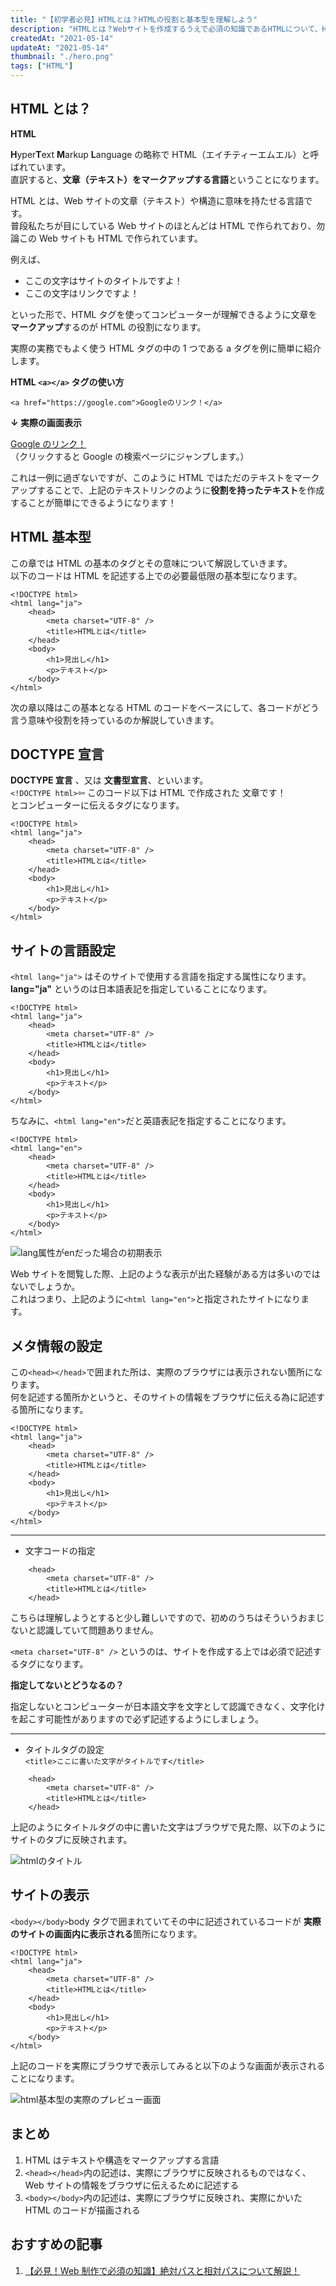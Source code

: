 ```yaml
---
title: "【初学者必見】HTMLとは？HTMLの役割と基本型を理解しよう"
description: "HTMLとは？Webサイトを作成するうえで必須の知識であるHTMLについて、HTMLがどんな役割か、どうやって使うのか、又HTMLでコードを書く際の基本型のサンプルコードの紹介を、初学者の方でも理解できるように解説。この記事を読むことでWeb制作に役立ちます。"
createdAt: "2021-05-14"
updateAt: "2021-05-14"
thumbnail: "./hero.png"
tags: ["HTML"]
---
```


## HTML とは？

**HTML**

**H**yper**T**ext **M**arkup **L**anguage の略称で HTML（エイチティーエムエル）と呼ばれています。  
 直訳すると、**文章（テキスト）をマークアップする言語**ということになります。

HTML とは、Web サイトの文章（テキスト）や構造に意味を持たせる言語です。  
普段私たちが目にしている Web サイトのほとんどは HTML で作られており、勿論この Web サイトも HTML で作られています。

例えば、

- ここの文字はサイトのタイトルですよ！
- ここの文字はリンクですよ！

といった形で、HTML タグを使ってコンピューターが理解できるように文章を**マークアップ**するのが HTML の役割になります。

実際の実務でもよく使う HTML タグの中の 1 つである a タグを例に簡単に紹介します。

**HTML `<a></a>` タグの使い方**

```html:title=aタグを使いテキストリンクを作成する例！
<a href="https://google.com">Googleのリンク！</a>
```

**↓ 実際の画面表示**

[Google のリンク！](https://google.com)
（クリックすると Google の検索ページにジャンプします。）

これは一例に過ぎないですが、このように HTML ではただのテキストをマークアップすることで、上記のテキストリンクのように**役割を持ったテキスト**を作成することが簡単にできるようになります！

## HTML 基本型

この章では HTML の基本のタグとその意味について解説していきます。  
以下のコードは HTML を記述する上での必要最低限の基本型になります。

```html:title=このコードが最低限必要なHTMLの基本型
<!DOCTYPE html>
<html lang="ja">
	<head>
		<meta charset="UTF-8" />
		<title>HTMLとは</title>
	</head>
	<body>
		<h1>見出し</h1>
		<p>テキスト</p>
	</body>
</html>
```

次の章以降はこの基本となる HTML のコードをベースにして、各コードがどう言う意味や役割を持っているのか解説していきます。

## DOCTYPE 宣言

**DOCTYPE 宣言** 、又は **文書型宣言**、といいます。  
`<!DOCTYPE html>`⇦ このコード以下は HTML で作成された 文章です！  
とコンピューターに伝えるタグになります。

```html{1}
<!DOCTYPE html>
<html lang="ja">
	<head>
		<meta charset="UTF-8" />
		<title>HTMLとは</title>
	</head>
	<body>
		<h1>見出し</h1>
		<p>テキスト</p>
	</body>
</html>
```

## サイトの言語設定

`<html lang="ja">` はそのサイトで使用する言語を指定する属性になります。  
**lang="ja"** というのは日本語表記を指定していることになります。

```html{2,11}
<!DOCTYPE html>
<html lang="ja">
	<head>
		<meta charset="UTF-8" />
		<title>HTMLとは</title>
	</head>
	<body>
		<h1>見出し</h1>
		<p>テキスト</p>
	</body>
</html>
```

ちなみに、`<html lang="en">`だと英語表記を指定することになります。

```html{2}
<!DOCTYPE html>
<html lang="en">
	<head>
		<meta charset="UTF-8" />
		<title>HTMLとは</title>
	</head>
	<body>
		<h1>見出し</h1>
		<p>テキスト</p>
	</body>
</html>
```

![lang属性がenだった場合の初期表示](./html-lang.png)

Web サイトを閲覧した際、上記のような表示が出た経験がある方は多いのではないでしょうか。  
これはつまり、上記のように`<html lang="en">`と指定されたサイトになります。

## メタ情報の設定

この`<head></head>`で囲まれた所は、実際のブラウザには表示されない箇所になります。  
何を記述する箇所かというと、そのサイトの情報をブラウザに伝える為に記述する箇所になります。

```html{3-6}
<!DOCTYPE html>
<html lang="ja">
	<head>
		<meta charset="UTF-8" />
		<title>HTMLとは</title>
	</head>
	<body>
		<h1>見出し</h1>
		<p>テキスト</p>
	</body>
</html>
```

---

- 文字コードの指定

```html{2}
	<head>
		<meta charset="UTF-8" />
		<title>HTMLとは</title>
	</head>
```

こちらは理解しようとすると少し難しいですので、初めのうちはそういうおまじないと認識していて問題ありません。

`<meta charset="UTF-8" />` というのは、サイトを作成する上では必須で記述するタグになります。

**指定してないとどうなるの？**

指定しないとコンピューターが日本語文字を文字として認識できなく、文字化けを起こす可能性がありますので必ず記述するようにしましょう。

---

- タイトルタグの設定  
  `<title>ここに書いた文字がタイトルです</title>`

```html{3}
	<head>
		<meta charset="UTF-8" />
		<title>HTMLとは</title>
	</head>
```

上記のようにタイトルタグの中に書いた文字はブラウザで見た際、以下のようにサイトのタブに反映されます。

![htmlのタイトル](./html-title.png)

## サイトの表示

`<body></body>`body タグで囲まれていてその中に記述されているコードが
**実際のサイトの画面内に表示される**箇所になります。

```html{7-10}
<!DOCTYPE html>
<html lang="ja">
	<head>
		<meta charset="UTF-8" />
		<title>HTMLとは</title>
	</head>
	<body>
		<h1>見出し</h1>
		<p>テキスト</p>
	</body>
</html>
```

上記のコードを実際にブラウザで表示してみると以下のような画面が表示されることになります。

![html基本型の実際のプレビュー画面](./html-preview.png)

## まとめ

1. HTML はテキストや構造をマークアップする言語
1. `<head></head>`内の記述は、実際にブラウザに反映されるものではなく、Web サイトの情報をブラウザに伝えるために記述する
1. `<body></body>`内の記述は、実際にブラウザに反映され、実際にかいた HTML のコードが描画される

## おすすめの記事

1. [【必見！Web 制作で必須の知識】絶対パスと相対パスについて解説！](../what-is-relativepath-absolutepath/)

